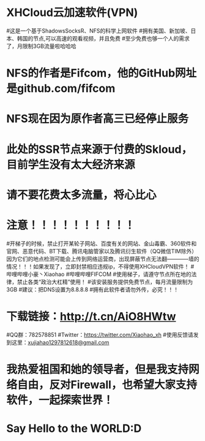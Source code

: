 # XHCloud云加速软件(VPN)
#这是一个基于ShadowsSocksR、NFS的科学上网软件
#拥有美国、新加坡、日本、韩国的节点,可以高速的观看视频，并且免费
#至少免费也够一个人的需求了，月限制3GB流量啦哈哈哈
# NFS的作者是Fifcom，他的GitHub网址是github.com/fifcom
# NFS现在因为原作者高三已经停止服务
# 此处的SSR节点来源于付费的Skloud，目前学生没有太大经济来源
# 请不要花费太多流量，将心比心
# 注意！！！！！！！！！！
#开梯子的时候，禁止打开某轮子网站、百度有关的网站、金山毒霸、360软件和官网、恶意代码、BT下载、腾讯电脑管家以及腾讯衍生软件（QQ微信TIM除外）
因为它们的地点检测可能会上传到网络运营商，出现屏蔽节点无法翻————墙的情况！！！如果发现了，立即封禁相应违规ip，不得使用XHCloudVPN软件！
#哔哩哔哩小豪丶Xiaohao
#哔哩哔哩FIFCOM
#使用梯子，请遵守节点所在地的法律，禁止各类“政治大杠精”使用！
#该安装服务提供免费节点，每月流量限制为3GB
#建议：把DNS设置为8.8.8.8
#拥有此软件者请勿外传，必究！！！
# 下载链接：http://t.cn/AiO8HWtw
#QQ群：782578851
#Twitter：https://twitter.com/Xiaohao_xh
#使用反馈请发到这里：xujiahao1297812618@gmail.com
# 我热爱祖国和她的领导者，但是我支持网络自由，反对Firewall，也希望大家支持软件，一起探索世界！
# Say Hello to the WORLD:D
